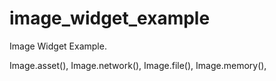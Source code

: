 # image_widget_example
Image Widget Example.

Image.asset(),
Image.network(),
Image.file(),
Image.memory(),

